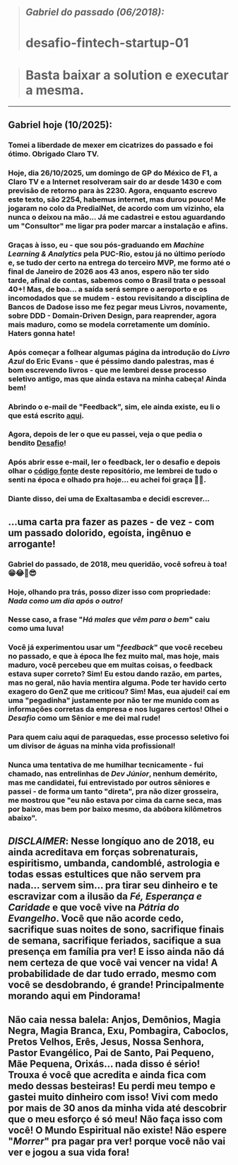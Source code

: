 > ## *Gabriel do passado (06/2018):*
> # desafio-fintech-startup-01

> # Basta baixar a solution e executar a mesma.
---
## Gabriel hoje (10/2025):

### Tomei a liberdade de mexer em cicatrizes do passado e foi ótimo. Obrigado Claro TV.
### Hoje, dia 26/10/2025, um domingo de GP do México de F1, a Claro TV e a Internet resolveram sair do ar desde 1430 e com previsão de retorno para às 2230. Agora, enquanto escrevo este texto, são 2254, habemus internet, mas durou pouco! Me jogaram no colo da PredialNet, de acordo com um vizinho, ela nunca o deixou na mão... Já me cadastrei e estou aguardando um "Consultor" me ligar pra poder marcar a instalação e afins.
### Graças à isso, eu - que sou pós-graduando em *Machine Learning & Analytics* pela PUC-Rio, estou já no último período e, se tudo der certo na entrega do terceiro MVP, me formo até o final de Janeiro de 2026 aos 43 anos, espero não ter sido tarde, afinal de contas, sabemos como o Brasil trata o pessoal 40+! Mas, de boa... a saída será sempre o aeroporto e os incomodados que se mudem - estou revisitando a disciplina de Bancos de Dadose isso me fez pegar meus Livros, novamente, sobre DDD - Domain-Driven Design, para reaprender, agora mais maduro, como se modela corretamente um domínio. Haters gonna hate!
### Após começar a folhear algumas página da introdução do *Livro Azul* do Eric Evans - que é péssimo dando palestras, mas é bom escrevendo livros - que me lembrei desse processo seletivo antigo, mas que ainda estava na minha cabeça! Ainda bem!
### Abrindo o e-mail de "Feedback", sim, ele ainda existe, eu li o que está escrito [aqui](feedback.md).
### Agora, depois de ler o que eu passei, veja o que pedia o bendito [Desafio](participacao-nos-lucros.md)!
### Após abrir esse e-mail, ler o feedback, ler o desafio e depois olhar o [código fonte](https://github.com/gabrielsimas/desafio-fintech-startup-01/commit/e8f54ee9dce312aa54ba7ca95816ac27b66d067a) deste repositório, me lembrei de tudo o senti na época e olhado pra hoje... eu achei foi graça 🤣🤣.
### Diante disso, dei uma de Exaltasamba e decidi escrever...

## **...uma carta pra fazer as pazes - de vez - com um passado dolorido, egoísta, ingênuo e arrogante!**

### Gabriel do passado, de 2018, meu queridão, você sofreu à toa! 😁😂🤣😎
### Hoje, olhando pra trás, posso dizer isso com propriedade: ***Nada como um dia após o outro!***
### Nesse caso, a frase "*Há males que vêm para o bem*" caiu como uma luva!
### Você já experimentou usar um "*feedback*" que você recebeu no passado, e que à época lhe fez muito mal, mas hoje, mais maduro, você percebeu que em muitas coisas, o feedback estava super correto? Sim! Eu estou dando razão, em partes, mas no geral, não havia mentira alguma. Pode ter havido certo exagero do GenZ que me criticou? Sim! Mas, eua ajudei! caí em uma "pegadinha" justamente por não ter me munido com as informações corretas da empresa e nos lugares certos! Olhei o *Desafio* como um Sênior e me dei mal rude!
### Para quem caiu aqui de paraquedas, esse processo seletivo foi um divisor de águas na minha vida profissional!
### Nunca uma tentativa de me humilhar tecnicamente - fui chamado, nas entrelinhas de *Dev Júnior*, nenhum demérito, mas me candidatei, fui entrevistado por outros sêniores e passei - de forma um tanto "direta", pra não dizer grosseira, me mostrou que "**eu não estava por cima da carne seca, mas por baixo, mas bem por baixo mesmo, da abóbora kilômetros abaixo**".

## ***DISCLAIMER***: Nesse longíquo ano de 2018, eu ainda acreditava em forças sobrenaturais, espiritismo, umbanda, candomblé, astrologia e todas essas estultices que não servem pra nada... servem sim... pra tirar seu dinheiro e te escravizar com a ilusão da *Fé, Esperança e Caridade* e que você vive na *Pátria do Evangelho*. Você que não acorde cedo, sacrifique suas noites de sono, sacrifique finais de semana, sacrifique feriados, sacifique a sua presença em família pra ver! E isso ainda não dá nem certeza de que você vai vencer na vida! A probabilidade de dar tudo errado, mesmo com você se desdobrando, é grande! Principalmente morando aqui em Pindorama!
## Não caia nessa balela: Anjos, Demônios, Magia Negra, Magia Branca, Exu, Pombagira, Caboclos, Pretos Velhos, Erês, Jesus, Nossa Senhora, Pastor Evangélico, Pai de Santo, Pai Pequeno, Mãe Pequena, Orixás... nada disso é sério! Trouxa é você que acredita e ainda fica com medo dessas besteiras! Eu perdi meu tempo e gastei muito dinheiro com isso! Vivi com medo por mais de 30 anos da minha vida até descobrir que o meu esforço é só meu! Não faça isso com você! O Mundo Espiritual não existe! Não espere "***Morrer***" pra pagar pra ver! porque você não vai ver e jogou a sua vida fora!
